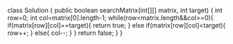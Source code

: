 class Solution {
    public boolean searchMatrix(int[][] matrix, int target) {
        int row=0;
        int col=matrix[0].length-1;
        while(row<matrix.length&&col>=0){
            if(matrix[row][col]==target){
                return true;
            }
            else if(matrix[row][col]<target){
                row++;
            }
            else{
                col--;
            }
        }
        return false;
    }
}